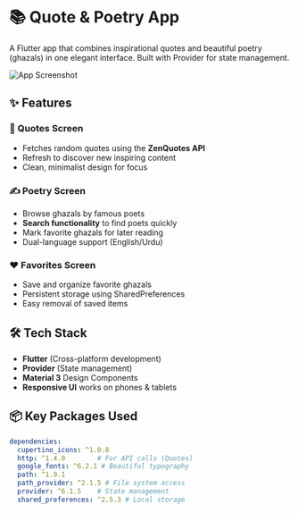 # 📚 Quote & Poetry App

A Flutter app that combines inspirational quotes and beautiful poetry (ghazals) in one elegant interface. Built with Provider for state management.

![App Screenshot](screenshot.png) <!-- Replace with actual screenshot path -->

## ✨ Features

### 📜 Quotes Screen
- Fetches random quotes using the **ZenQuotes API**
- Refresh to discover new inspiring content
- Clean, minimalist design for focus

### ✍️ Poetry Screen
- Browse ghazals by famous poets
- **Search functionality** to find poets quickly
- Mark favorite ghazals for later reading
- Dual-language support (English/Urdu)

### ❤️ Favorites Screen
- Save and organize favorite ghazals
- Persistent storage using SharedPreferences
- Easy removal of saved items

## 🛠️ Tech Stack
- **Flutter** (Cross-platform development)
- **Provider** (State management)
- **Material 3** Design Components
- **Responsive UI** works on phones & tablets

## 📦 Key Packages Used
```yaml
dependencies:
  cupertino_icons: ^1.0.8
  http: ^1.4.0        # For API calls (Quotes)
  google_fonts: ^6.2.1 # Beautiful typography
  path: ^1.9.1
  path_provider: ^2.1.5 # File system access
  provider: ^6.1.5    # State management
  shared_preferences: ^2.5.3 # Local storage